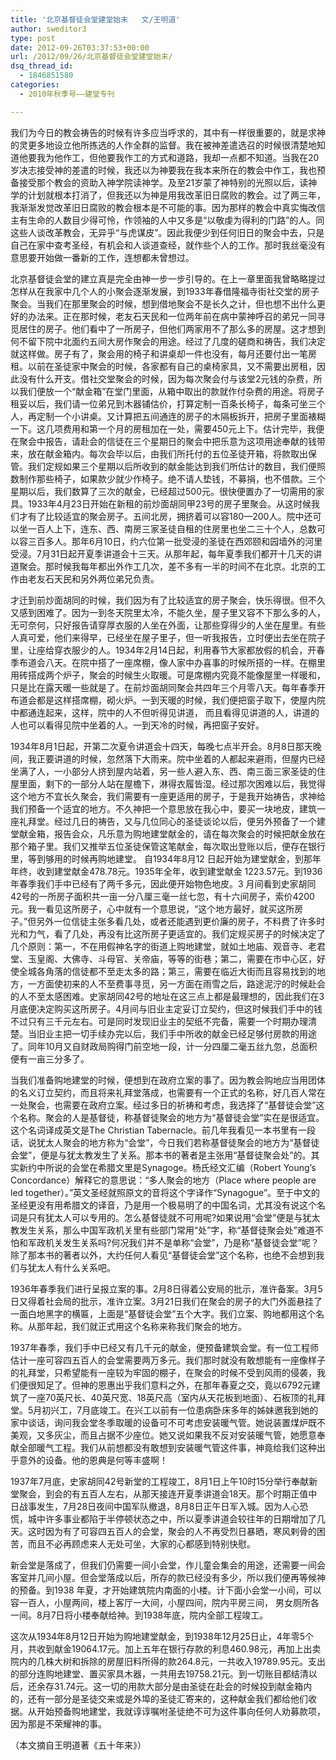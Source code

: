 ```yaml
---
title: '北京基督徒会堂建堂始末   文/王明道'
author: sweditor3
type: post
date: 2012-09-26T03:37:53+00:00
url: /2012/09/26/北京基督徒会堂建堂始末/
dsq_thread_id:
  - 1846851580
categories:
  - 2010年秋季号——建堂专刊

---
```

我们为今日的教会祷告的时候有许多应当呼求的，其中有一样很重要的，就是求神的灵更多地设立他所拣选的人作全群的监督。我在被神差遣选召的时候很清楚地知道他要我为他作工，但他要我作工的方式和道路，我却一点都不知道。当我在20岁决志接受神的差遣的时候，我还以为神要我在我本来所在的教会中作工，我也预备接受那个教会的资助入神学院读神学。及至21岁蒙了神特别的光照以后，读神学的计划就根本打消了，但我还以为神是用我改革旧日腐败的教会。过了两三年，我渐渐发觉改革旧日腐败的教会根本是不可能的事。因为那样的教会中真实悔改信主有生命的人数目少得可怜，作领袖的人中又多是“以敬虔为得利的门路”的人。同这些人谈改革教会，无异乎“与虎谋皮”。因此我便少到任何旧日的聚会中去，只是自己在家中查考圣经，有机会和人谈道查经，就作些个人的工作。那时我丝毫没有意思要开始做一番新的工作，连想都未曾想过。
  
北京基督徒会堂的建立真是完全由神一步一步引导的。在上一章里面我曾略略提过怎样从在我家中几个人的小聚会逐渐发展，到1933年春借隆福寺街社交堂的房子聚会。当我们在那里聚会的时候，想到借地聚会不是长久之计，但也想不出什么更好的办法来。正在那时候，老友石天民和一位两年前在病中蒙神呼召的弟兄一同寻觅居住的房子。他们看中了一所房子，但他们两家用不了那么多的房屋。这才想到何不留下院中北面约五间大房作聚会的用途。经过了几度的磋商和祷告，我们决定就这样做。房子有了，聚会用的椅子和讲桌却一件也没有，每月还要付出一笔房租。以前在圣徒家中聚会的时候，各家都有自己的桌椅家具，又不需要出房租，因此没有什么开支。借社交堂聚会的时候，因为每次聚会付与该堂2元钱的杂费，所以我们便放一个“献金箱”在堂门里面，从箱中取出的款就作付杂费的用途。将房子租妥以后，我们请一位弟兄到木器铺估价，打算定制一百条长椅子，每条可坐三个人，再定制一个小讲桌。又计算把五间通连的房子的木隔板拆开，把房子里面裱糊一下。这几项费用和第一个月的房租加在一处，需要450元上下。估计完毕，我便在聚会中报告，请赴会的信徒在三个星期日的聚会中把乐意为这项用途奉献的钱带来，放在献金箱内。每次会毕以后，由我们所托付的五位圣徒开箱，将款取出保管。我们定规如果三个星期以后所收到的献金能达到我们所估计的数目，我们便照数制作那些椅子，如果款少就少作椅子。绝不请人垫钱，不募捐，也不借款。三个星期以后，我们数算了三次的献金，已经超过500元。很快便置办了一切需用的家具。1933年4月23日开始在新租的前炒面胡同甲23号的房子里聚会。从这时候我们才有了比较适宜的聚会房子。五间北房，拥挤着可以容180—200人。院中还可以坐一百人上下，连东、西、南房三家圣徒自租的住房里也坐二三十个人，总数可以容三百多人。那年6月10日，约六位第一批受浸的圣徒在西郊颐和园墙外的河里受浸。7月31日起开夏季讲道会十三天。从那年起，每年夏季我们都开十几天的讲道聚会。那时候我每年都出外作工几次，差不多有一半的时间不在北京。北京的工作由老友石天民和另外两位弟兄负责。
  
才迁到前炒面胡同的时候，我们因为有了比较适宜的房子聚会，快乐得很。但不久又感到困难了。因为一到冬天院里太冷，不能久坐，屋子里又容不下那么多的人，无可奈何，只好报告请穿厚衣服的人坐在外面，让那些穿得少的人坐在屋里。有些人真可爱，他们来得早，已经坐在屋子里子，但一听我报告，立时便出去坐在院子里，让座给穿衣服少的人。1934年2月14日起，利用春节大家都放假的机会，开春季布道会八天。在院中搭了一座席棚，像人家中办喜事的时候所搭的一样。在棚里用砖搭成两个炉子，聚会的时候生火取暖。可是席棚内究竟不能像屋里一样暖和，只是比在露天暖一些就是了。在前炒面胡同聚会共四年三个月零八天。每年春季开布道会都是这样搭席棚，砌火炉。一到天暖的时候，我们便把窗子取下，使屋内院中都通连起来，这样，院中的人不但听得见讲道， 而且看得见讲道的人，讲道的人也可以看得见院中坐着的人。一到天冷的时候，再把窗子安好。
  
1934年8月1日起，开第二次夏令讲道会十四天，每晚七点半开会。8月8日那天晚间，我正要讲道的时候，忽然落下大雨来。院中坐着的人都起来避雨，但屋内已经坐满了人，一小部分人挤到屋内站着，另一些人避入东、西、南三面三家圣徒的住屋里面，剩下的一部分人站在屋檐下，淋得衣履皆湿。经过那次困难以后，我觉得这个地方不宜长久聚会，我们需要有一座更适用的房子，于是我开始祷告，求神给我们预备一个适宜的地方。不久神把一个意思放在我心中，要买一块地皮，建筑一座礼拜堂。经过几日的祷告，又与几位同心的圣徒谈论以后，便另外预备了一个建堂献金箱，报告会众，凡乐意为购地建堂献金的，请在每次聚会的时候把献金放在那个箱子里。我们又推举五位圣徒保管这笔献金，每次取出登账以后，便存在银行里，等到够用的时候再购地建堂。 自1934年8月12 日起开始为建堂献金，到那年年终，收到建堂献金478.78元。1935年全年，收到建堂献金 1223.57元。到1936年春季我们手中已经有了两千多元，因此便开始物色地皮。3 月间看到史家胡同42号的一所房子面积共一亩一分八厘三毫一丝七忽，有十六间房子，索价4200元。我一看见这所房子，心中就有一个意思说，“这个地方最好，就买这所房子。”但另外一位信徒主张多看几处，或者还能遇到更价廉的房子，不料费了许多时光和力气，看了几处，再没有比这所房子更适宜的。我们定规买房子的时候决定了几个原则：第一，不在用假神名字的街道上购地建堂，就如土地庙、观音寺、老君堂、玉皇阁、大佛寺、斗母官、关帝庙，等等的街巷；第二，需要在市中心区，好使全城各角落的信徒都不至走太多的路；第三，需要在临近大街而且容易找到的地方，一方面使初来的人不至费事寻觅，另一方面在雨雪之后，路途泥泞的时候赴会的人不至太感困难。史家胡同42号的地址在这三点上都是最理想的，因此我们在3月底便决定购买这所房子。4月间与旧业主定妥订立契约，但这时候我们手中的钱不过只有三千元左右。可是同时发现旧业主的契纸不完备，需要一个时期办理清楚。当旧业主把一切手续办完以后，我们手中所收的献金已经足够付房款的用途了。同年10月又自财政局购得门前空地一段，计一分四厘二毫五丝九忽，总面积便有一亩三分多了。
  
当我们准备购地建堂的时候，便想到在政府立案的事了。因为教会购地应当用团体的名义订立契约，而且将来礼拜堂落成，也需要有一个正式的名称，好几百人常在一处聚会，也需要在政府立案。经过多日的祈祷和考虑，我选择了“基督徒会堂”这个名称。聚会的人是基督徒，称基督徒聚会的地方为“基督徒会堂”实在是很适宜。这个名词译成英文是The Christian Tabernacle。前几年我看见一本书里有一段话，说犹太人聚会的地方称为“会堂”，今日我们若称基督徒聚会的地方为“基督徒会堂”，便是与犹太教发生了关系。那本书的著者是主张用“基督徒聚会处”的。其实新约中所说的会堂在希腊文里是Synagoge。杨氏经文汇编（Robert Young’s Concordance）解释它的意思说：“多人聚会的地方（Place where people are led together）。”英文圣经就照原文的音将这个字译作“Synagogue”。至于中文的圣经更没有用希腊文的译音，乃是用一个极易明了的中国名词，尤其没有说这个名词是只有犹太人可以专用的。怎么基督徒就不可用呢?如果说用“会堂”便是与犹太教发生关系，那么中国军政机关里有些部门常用“处”字，称“基督徒聚会处”难道不怕和军政机关发生关系吗?何况我们并不是单称“会堂”，乃是称“基督徒会堂”呢？除了那本书的著者以外，大约任何人看见“基督徒会堂”这个名称，也绝不会想到我们与犹太人有什么关系吧。
  
1936年春季我们进行呈报立案的事。2月8日得着公安局的批示，准许备案。3月5日又得着社会局的批示，准许立案。3月21日我们在聚会的房子的大门外面悬挂了一面白地黑字的横匾，上面是“基督徒会堂”五个大字。我们立案、购地都用这个名称。从那年起，我们就正式用这个名称来称我们聚会的地方。
  
1937年春季，我们手中已经又有几千元的献金，便预备建筑会堂。有一位工程师估计一座可容四五百人的会堂需要两万多元。我们那时就没有敢想能有一座像样子的礼拜堂，只希望能有一座较为牢固的棚子，在聚会的时候不受到风雨的侵袭，我们便很知足了。但神的恩惠出乎我们意料之外，在那年春夏之交，竟以6792元建筑了一座70英尺长、40英尺宽、18英尺高（室内从天花板到地面）、石板顶的礼拜堂。5月初兴工，7月底竣工。在兴工以前有一位患病卧床多年的姊妹邀我到她的家中谈话，询问我会堂冬季取暖的设备可不可考虑安装暖气管。她说装置煤炉既不美观，又多灰尘，而且占据不少座位。她又说如果我不反对安装暖气管，她愿意奉献全部暖气工程。我们从前想都没有敢想到安装暖气管这件事，神竟给我们这种出乎意外的设备。他的恩典是何等丰盛啊！
  
1937年7月底，史家胡同42号新堂的工程竣工，8月1日上午10时15分举行奉献新堂聚会，到会的有五百人左右，从那天接连开夏季讲道会18天。那个时期正值中日战事发生，7月28日夜间中国军队撤退，8月8日正午日军入城。因为人心恐慌，城中许多事业都陷于半停顿状态之中，所以夏季讲道会较往年的日期增加了几天。这时因为有了可容四五百人的会堂，聚会的人不再受烈日暴晒，寒风剌骨的困苦，而且不必再顾虑来人无处可坐，大家的心都感到特别快慰。
  
新会堂是落成了，但我们仍需要一间小会堂，作儿童会集会的用途，还需要一间会客室并几间小屋。但会堂落成以后，所存的款已经没有多少，所以我们便再等候神的预备。到1938 年夏，才开始建筑院内南面的小楼。计下面小会堂一小间，可以容一百人，小屋两间，楼上客厅一大间，小屋四间，院内平房三间， 男女厕所各一间。8月7日将小楼奉献给神。到1938年底，院内全部工程竣工。
  
这次从1934年8月12日开始为购地建堂献金，到1938年12月25日止，4年零5个月，共收到献金19064.17元。加上五年在银行存款的利息460.98元，再加上出卖院内的几株大树和拆除的房屋旧料所得的款264.8元，一共收入19789.95元。支出的部分连购地建堂、置买家具木器，一共用去19758.21元。到一切账目都结清以后，还余存31.74元。这一切的用款大部分是由圣徒在赴会的时候投到献金箱内的，还有一部分是圣徒交来或是外埠的圣徒汇寄来的，这种献金我们都给他们收据。从开始预备购地建堂，我就谆谆嘱咐圣徒绝不可为这件事向任何人劝募款项，因为那是不荣耀神的事。

（本文摘自王明道著《五十年来》）